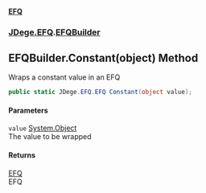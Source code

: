 #### [EFQ](index.md 'index')
### [JDege.EFQ](JDege_EFQ.md 'JDege.EFQ').[EFQBuilder](EFQBuilder.md 'JDege.EFQ.EFQBuilder')
## EFQBuilder.Constant(object) Method
Wraps a constant value in an EFQ  
```csharp
public static JDege.EFQ.EFQ Constant(object value);
```
#### Parameters
<a name='JDege_EFQ_EFQBuilder_Constant(object)_value'></a>
`value` [System.Object](https://docs.microsoft.com/en-us/dotnet/api/System.Object 'System.Object')  
The value to be wrapped
  
#### Returns
[EFQ](EFQ.md 'JDege.EFQ.EFQ')  
EFQ
